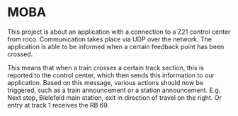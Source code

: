 # MOBA
This project is about an application with a connection to a Z21 control center from roco. Communication takes place via UDP over the network. The application is able to be informed when a certain feedback point has been crossed.

This means that when a train crosses a certain track section, this is reported to the control center, which then sends this information to our application. Based on this message, various actions should now be triggered, such as a train announcement or a station announcement. E.g. Next stop, Bielefeld main station, exit in direction of travel on the right. Or entry at track 1 receives the RB 69.
